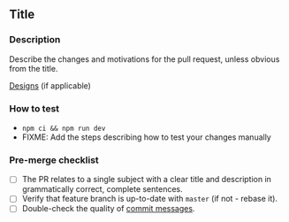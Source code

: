 ## Title

### Description

Describe the changes and motivations for the pull request, unless obvious from the title.

[Designs](https://share.abstract.com) (if applicable)

### How to test

- `npm ci && npm run dev`
- FIXME: Add the steps describing how to test your changes manually

### Pre-merge checklist

- [ ] The PR relates to a single subject with a clear title and description in grammatically correct, complete sentences.
- [ ] Verify that feature branch is up-to-date with `master` (if not - rebase it).
- [ ] Double-check the quality of [commit messages](http://chris.beams.io/posts/git-commit/).
